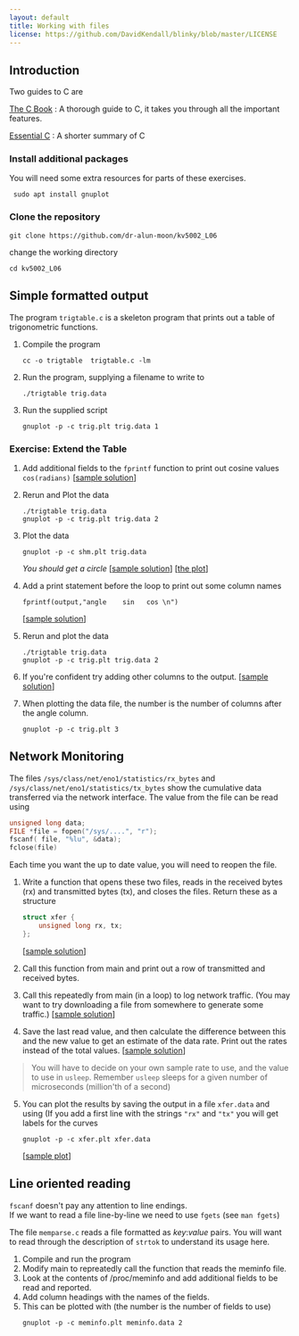 ```yaml
---
layout: default
title: Working with files
license: https://github.com/DavidKendall/blinky/blob/master/LICENSE
---
```


## Introduction
Two guides to C are

[The C Book](assets/ra/thecbook.pdf)
: A thorough guide to C, it takes you through all the important features.

[Essential C](assets/ra/EssentialC.pdf)
: A shorter summary of C

### Install additional packages
You will need some extra resources for parts of these exercises.

```
 sudo apt install gnuplot
```

### Clone the repository
```
git clone https://github.com/dr-alun-moon/kv5002_L06
```
change the working directory
```
cd kv5002_L06
```

## Simple formatted output

The program `trigtable.c` is a skeleton program that prints out a table of 
trigonometric functions.

1. Compile the program
	```
	cc -o trigtable  trigtable.c -lm 
	```

2. Run the program, supplying a filename to write to 
	```
	./trigtable trig.data
	```

3. Run the supplied script
	```
	gnuplot -p -c trig.plt trig.data 1
	```

### Exercise: Extend the Table
1. Add additional fields to the `fprintf` function to print out cosine values
`cos(radians)`
[[sample
solution](https://gist.github.com/dr-alun-moon/c70f3a30085dc7ab80f69853ddded74b)]

2. Rerun and Plot the data
	```
	./trigtable trig.data
	gnuplot -p -c trig.plt trig.data 2
	```
3. Plot the data
	```
	gnuplot -p -c shm.plt trig.data
	```
	_You should get a circle_
    [[sample
solution](https://gist.github.com/dr-alun-moon/c70f3a30085dc7ab80f69853ddded74b)]
[[the
plot](https://gist.github.com/dr-alun-moon/c70f3a30085dc7ab80f69853ddded74b#gistcomment-2855293)]

4. Add a print statement before the loop to print out some column names
	```
	fprintf(output,"angle    sin   cos \n")
	```
    [[sample
solution](https://gist.github.com/dr-alun-moon/c70f3a30085dc7ab80f69853ddded74b)]

5. Rerun and plot the data
	```
	./trigtable trig.data
	gnuplot -p -c trig.plt trig.data 2
	```
6. If you're confident try adding other columns to the output.
   [[sample
solution](https://gist.github.com/dr-alun-moon/0014c491e74baa2ba3b08b79b3b9a7f1)]

7. When plotting the data file, the number is the number of columns
   after the angle column.
	```
	gnuplot -p -c trig.plt 3
	```

## Network Monitoring
The files  `/sys/class/net/eno1/statistics/rx_bytes` and
`/sys/class/net/eno1/statistics/tx_bytes` show the cumulative data
transferred via the network interface.  The value from the file can be read
using 

```c
unsigned long data;
FILE *file = fopen("/sys/....", "r");
fscanf( file, "%lu", &data);
fclose(file)
```
Each time you want the up to date value, you will need to reopen the file.


1. Write a function that opens these two files, reads in the received bytes
   (rx) and transmitted bytes (tx), and closes the files.  Return these as a structure
	```c
	struct xfer {
		unsigned long rx, tx;
	};
    ```
	[[sample
solution](https://gist.github.com/dr-alun-moon/9de462f203e98b8fb233e1638e37ea70)]

2. Call this function from main and print out a row of transmitted and
   received bytes.

3. Call this repeatedly from main (in a loop) to log network traffic.
   (You may want to try downloading a file from somewhere to generate some
	traffic.)
	[[sample
solution](https://gist.github.com/dr-alun-moon/a873ee2d7b71fc995d4142e5a8a4abe1)]

4. Save the last read value, and then calculate the difference between this
   and the new value to get an estimate of the data rate.   Print out the
	rates  instead of the total values.
	[[sample
solution](https://gist.github.com/dr-alun-moon/a70859680f4f24d2365d225c475098ca)]

> You will have to decide on your own sample rate to use, and the value to use
> in `usleep`.  Remember `usleep` sleeps for a given number of microseconds
> (million'th of a second)

5. You can plot the results by saving the output in a file `xfer.data` and
   using (If you add a first line with the strings `"rx"` and `"tx"` you will
get labels for the curves
	```
	gnuplot -p -c xfer.plt xfer.data
	```
	[[sample
plot](https://gist.github.com/dr-alun-moon/a70859680f4f24d2365d225c475098ca#gistcomment-2856311)]

## Line oriented reading
`fscanf`  doesn't pay any attention to line endings.  
If we want to read a file line-by-line we need to use `fgets`
(see `man fgets`)

The file `memparse.c` reads a file formatted as _key_:_value_ pairs.
You will want to read through the description of `strtok` to understand its
usage here.

1. Compile and run the program
2. Modify main to repreatedly call the function that reads the meminfo file.
3. Look at the contents of /proc/meminfo and add additional fields to be read and
    reported.
4. Add column headings with the names of the fields.
5. This can be plotted with (the number is the number of fields to use)
    ```
    gnuplot -p -c meminfo.plt meminfo.data 2
    ```

